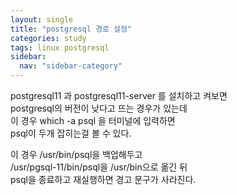 ```yaml
---
layout: single
title: "postgresql 경로 설정"
categories: study
tags: linux postgresql
sidebar:
  nav: "sidebar-category"
---
```


postgresql11 과 postgresql11-server 를 설치하고 켜보면  
postgresql의 버전이 낮다고 뜨는 경우가 있는데  
이 경우 which -a psql 을 터미널에 입력하면  
psql이 두개 잡히는걸 볼 수 있다.

이 경우 /usr/bin/psql을 백업해두고  
/usr/pgsql-11/bin/psql을 /usr/bin으로 옮긴 뒤  
psql을 종료하고 재실행하면 경고 문구가 사라진다.
